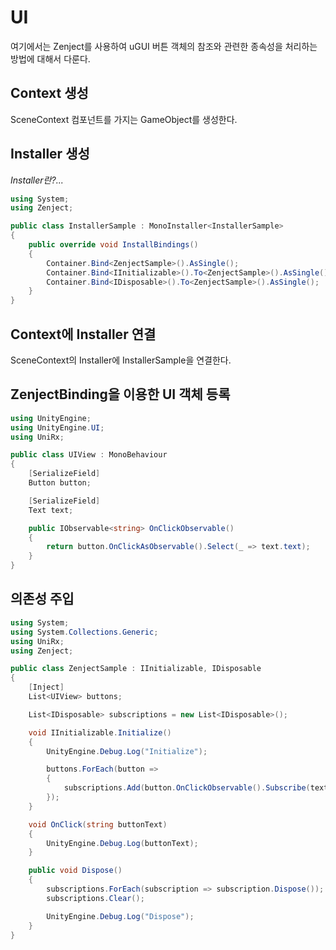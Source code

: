 # UI

여기에서는 Zenject를 사용하여 uGUI 버튼 객체의 참조와 관련한 종속성을 처리하는 방법에 대해서 다룬다.


## Context 생성

SceneContext 컴포넌트를 가지는 GameObject를 생성한다.

## Installer 생성

*Installer란?...*

``` csharp
using System;
using Zenject;

public class InstallerSample : MonoInstaller<InstallerSample>
{
    public override void InstallBindings()
    {
        Container.Bind<ZenjectSample>().AsSingle();
        Container.Bind<IInitializable>().To<ZenjectSample>().AsSingle();
        Container.Bind<IDisposable>().To<ZenjectSample>().AsSingle();
    }
}
```

## Context에 Installer 연결

SceneContext의 Installer에 InstallerSample을 연결한다.

## ZenjectBinding을 이용한 UI 객체 등록

``` csharp
using UnityEngine;
using UnityEngine.UI;
using UniRx;

public class UIView : MonoBehaviour
{
    [SerializeField]
    Button button;

    [SerializeField]
    Text text;

    public IObservable<string> OnClickObservable()
    {
        return button.OnClickAsObservable().Select(_ => text.text);
    }
}
```

## 의존성 주입

``` csharp
using System;
using System.Collections.Generic;
using UniRx;
using Zenject;

public class ZenjectSample : IInitializable, IDisposable
{
    [Inject]
    List<UIView> buttons;

    List<IDisposable> subscriptions = new List<IDisposable>();

    void IInitializable.Initialize()
    {
        UnityEngine.Debug.Log("Initialize");

        buttons.ForEach(button =>
        {
            subscriptions.Add(button.OnClickObservable().Subscribe(text => OnClick(text)));
        });
    }

    void OnClick(string buttonText)
    {
        UnityEngine.Debug.Log(buttonText);
    }

    public void Dispose()
    {
        subscriptions.ForEach(subscription => subscription.Dispose());
        subscriptions.Clear();

        UnityEngine.Debug.Log("Dispose");
    }
}
```
